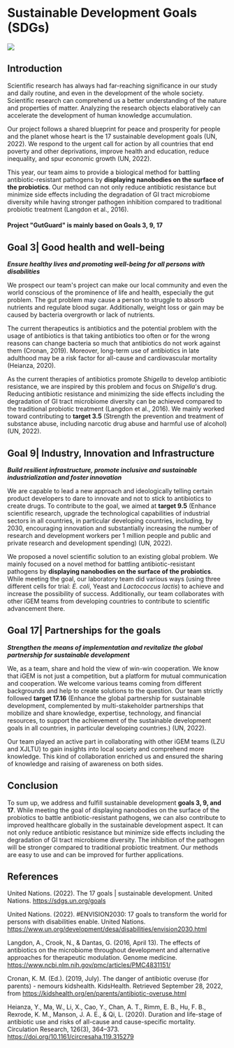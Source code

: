 
<div class="h1-bg">
    <h1 class>Sustainable Development Goals (SDGs)</h1>
    <img src="https://static.igem.wiki/teams/4161/wiki/fig-sus.png" />
</div>

## Introduction

Scientific research has always had far-reaching significance in our study and
daily routine, and even in the development of the whole society. Scientific
research can comprehend us a better understanding of the nature and properties
of matter. Analyzing the research objects elaboratively can accelerate the
development of human knowledge accumulation.

Our project follows a shared blueprint for peace and prosperity for people and
the planet whose heart is the 17 sustainable development goals (UN, 2022). We
respond to the urgent call for action by all countries that end poverty and
other deprivations, improve health and education, reduce inequality, and spur
economic growth (UN, 2022).

This year, our team aims to provide a biological method for battling
antibiotic-resistant pathogens by **displaying nanobodies on the surface of the
probiotics**. Our method can not only reduce antibiotic resistance but minimize
side effects including the degradation of GI tract microbiome diversity while
having stronger pathogen inhibition compared to traditional probiotic treatment
(Langdon et al., 2016).

#### Project "GutGuard" is mainly based on Goals 3, 9, 17

## Goal 3| Good health and well-being

_**Ensure healthy lives and promoting well-being for all persons with
disabilities**_

We prospect our team's project can make our local community and even the
world conscious of the prominence of life and health, especially the gut
problem. The gut problem may cause a person to struggle to absorb nutrients and
regulate blood sugar. Additionally, weight loss or gain may be caused by
bacteria overgrowth or lack of nutrients.

The current therapeutics is antibiotics and the potential problem with the
usage of antibiotics is that taking antibiotics too often or for the wrong
reasons can change bacteria so much that antibiotics do not work against them
(Cronan, 2019). Moreover, long-term use of antibiotics in late adulthood may be
a risk factor for all-cause and cardiovascular mortality (Heianza, 2020).

As the current therapies of antibiotics promote *Shigella* to develop antibiotic
resistance, we are inspired by this problem and focus on *Shigella*'s drug.
Reducing antibiotic resistance and minimizing the side effects including the
degradation of GI tract microbiome diversity can be achieved compared to the
traditional probiotic treatment (Langdon et al., 2016). We mainly worked toward
contributing to **target 3.5** (Strength the prevention and treatment of
substance abuse, including narcotic drug abuse and harmful use of alcohol) (UN,
2022).

## Goal 9| Industry, Innovation and Infrastructure

_**Build resilient infrastructure, promote inclusive and sustainable
industrialization and foster innovation**_

We are capable to lead a new approach and ideologically telling certain product
developers to dare to innovate and not to stick to antibiotics to create drugs.
To contribute to the goal, we aimed at **target 9.5** (Enhance scientific
research, upgrade the technological capabilities of industrial sectors in all
countries, in particular developing countries, including, by 2030, encouraging
innovation and substantially increasing the number of research and development
workers per 1 million people and public and private research and development
spending) (UN, 2022).

We proposed a novel scientific solution to an existing global problem. We
mainly focused on a novel method for battling antibiotic-resistant pathogens by
**displaying nanobodies on the surface of the probiotics**. While meeting the
goal, our laboratory team did various ways (using three different cells for
trial: *E. coli*, Yeast and *Lactococcus lactis*) to achieve and increase the
possibility of success. Additionally, our team collaborates with other iGEM
teams from developing countries to contribute to scientific advancement there.

## Goal 17| Partnerships for the goals

_**Strengthen the means of implementation and revitalize the global partnership
for sustainable development**_

We, as a team, share and hold the view of win-win cooperation. We know that
iGEM is not just a competition, but a platform for mutual communication and
cooperation. We welcome various teams coming from different backgrounds and
help to create solutions to the question. Our team strictly followed **target
17.16** (Enhance the global partnership for sustainable development,
complemented by multi-stakeholder partnerships that mobilize and share
knowledge, expertise, technology, and financial resources, to support the
achievement of the sustainable development goals in all countries, in
particular developing countries.) (UN, 2022).

Our team played an active part in collaborating with other iGEM teams (LZU and
XJLTU) to gain insights into local society and comprehend more knowledge. This
kind of collaboration enriched us and ensured the sharing of knowledge and
raising of awareness on both sides.

## Conclusion

To sum up, we address and fulfill sustainable development **goals 3, 9, and
17**. While meeting the goal of displaying nanobodies on the surface of the
probiotics to battle antibiotic-resistant pathogens, we can also contribute to
improved healthcare globally in the sustainable development aspect. It can not
only reduce antibiotic resistance but minimize side effects including the
degradation of GI tract microbiome diversity. The inhibition of the pathogen
will be stronger compared to traditional probiotic treatment.  Our methods are
easy to use and can be improved for further applications.

## References

United Nations. (2022). The 17 goals | sustainable development. United Nations.
<https://sdgs.un.org/goals>

United Nations. (2022). #ENVISION2030: 17 goals to transform the world for
persons with disabilities enable. United Nations.
<https://www.un.org/development/desa/disabilities/envision2030.html>

Langdon, A., Crook, N., & Dantas, G. (2016, April 13). The effects of
antibiotics on the microbiome throughout development and alternative approaches
for therapeutic modulation. Genome medicine.
<https://www.ncbi.nlm.nih.gov/pmc/articles/PMC4831151/>

Cronan, K. M. (Ed.). (2019, July). The danger of antibiotic overuse (for
parents) - nemours kidshealth. KidsHealth. Retrieved September 28, 2022, from
<https://kidshealth.org/en/parents/antibiotic-overuse.html>

Heianza, Y., Ma, W., Li, X., Cao, Y., Chan, A. T., Rimm, E. B., Hu, F. B.,
Rexrode, K. M., Manson, J. A. E., & Qi, L. (2020). Duration and life-stage of
antibiotic use and risks of all-cause and cause-specific mortality. Circulation
Research, 126(3), 364–373. <https://doi.org/10.1161/circresaha.119.315279>
